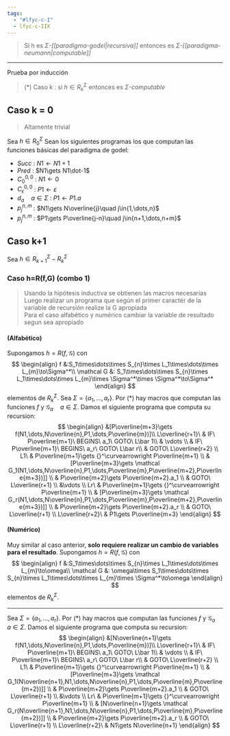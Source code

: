 ```yaml
---
tags:
  - "#lfyc-c-I"
  - lfyc-c-IIX
---
```

> Si h es $\Sigma$*-[[paradigma-godel|recursiva]]* entonces es $\Sigma$*-[[paradigma-neumann|computable]]*

---
Prueba por inducción 
> (\*) Caso k : si $h\in R^\Sigma_k$ entonces es $\Sigma$*-computable*

## Caso k = 0
> Altamente trivial

 Sea $h\in R^\Sigma_0$
 Sean los siguientes programas los que computan las funciones básicas del paradigma de godel:
- $Succ$ : $N1\gets N1+1$
- $Pred$ : $N1\gets N1\dot-1$
- $C_0^{0,0}$ : $N1\gets 0$
- $C_\epsilon^{0,0}$ : $P1\gets\varepsilon$
- $d_a\quad a\in\Sigma$ : $P1\gets P1.a$
- $p_j^{n,m}$ : $N1\gets N\overline{j}\quad j\in{1,\dots,n}$
- $p_j^{n,m}$ : $P1\gets P\overline{j-n}\quad j\in{n+1,\dots,n+m}$
## Caso k+1
Sea $h\in R^\Sigma_{k+1} - R^\Sigma_k$
### Caso h=R(f,G) (combo 1)
> Usando la hipótesis inductiva se obtienen las macros necesarias
> Luego realizar un programa que según el primer caractér de la variable de recursión realize la G apropiada  
> Para el caso alfabético y numérico cambiar la variable de resultado segun sea apropiado

<div style="page-break-after: always;"></div>

#### (Alfabético)
Supongamos $h=R(f,\mathcal G)$ con
$$
\begin{align}
f &:S_1\times\dots\times S_{n}\times L_1\times\dots\times L_{m}\to\Sigma^*\\
\mathcal G &: S_1\times\dots\times S_{n}\times L_1\times\dots\times L_{m}\times \Sigma^*\times \Sigma^*\to\Sigma^*
\end{align}
$$
elementos de $R^\Sigma_k$. Sea $\Sigma=\{a_1,\dots,a_r\}$. Por (\*) hay macros que computan las funciones $f$ y $\mathcal G_a\quad a\in\Sigma$. 
Damos el siguiente programa que computa su recursion:
$$
\begin{align}
&[P\overline{m+3}\gets f(N1,\dots,N\overline{n},P1,\dots,P\overline{m})]\\
L\overline{r+1}\ & IF\ P\overline{m+1}\ BEGINS\ a_1\ GOTO\ L\bar 1\\
& \vdots \\
& IF\ P\overline{m+1}\ BEGINS\ a_r\ GOTO\ L\bar r\\
& GOTO\ L\overline{r+2} \\
L1\ & P\overline{m+1}\gets {}^\curvearrowright P\overline{m+1} \\
& [P\overline{m+3}\gets \mathcal G_1(N1,\dots,N\overline{n},P1,\dots,P\overline{m},P\overline{m+2},P\overline{m+3})]] \\
& P\overline{m+2}\gets P\overline{m+2}.a_1 \\
& GOTO\ L\overline{r+1} \\
&\vdots \\
Lr\ & P\overline{m+1}\gets {}^\curvearrowright P\overline{m+1} \\
& [P\overline{m+3}\gets \mathcal G_r(N1,\dots,N\overline{n},P1,\dots,P\overline{m},P\overline{m+2},P\overline{m+3})]] \\
& P\overline{m+2}\gets P\overline{m+2}.a_r \\
& GOTO\ L\overline{r+1} \\
L\overline{r+2}\ & P1\gets P\overline{m+3}
\end{align}
$$

<div style="page-break-after: always;"></div>

#### (Numérico)
Muy similar al caso anterior, **solo requiere realizar un cambio de variables para el resultado**.
Supongamos $h=R(f,\mathcal G)$ con
$$
\begin{align}
f &:S_1\times\dots\times S_{n}\times L_1\times\dots\times L_{m}\to\omega\\
\mathcal G &: \omega\times S_1\times\dots\times S_{n}\times L_1\times\dots\times L_{m}\times \Sigma^*\to\omega
\end{align}
$$
elementos de $R^\Sigma_k$. 

---
Sea $\Sigma=\{a_1,\dots,a_r\}$. Por (\*) hay macros que computan las funciones $f$ y $\mathcal G_a\quad a\in\Sigma$. 
Damos el siguiente programa que computa su recursion:
$$
\begin{align}
&[N\overline{n+1}\gets f(N1,\dots,N\overline{n},P1,\dots,P\overline{m})]\\
L\overline{r+1}\ & IF\ P\overline{m+1}\ BEGINS\ a_1\ GOTO\ L\bar 1\\
& \vdots \\
& IF\ P\overline{m+1}\ BEGINS\ a_r\ GOTO\ L\bar r\\
& GOTO\ L\overline{r+2} \\
L1\ & P\overline{m+1}\gets {}^\curvearrowright P\overline{m+1} \\
& [P\overline{m+3}\gets \mathcal G_1(N\overline{n+1},N1,\dots,N\overline{n},P1,\dots,P\overline{m},P\overline{m+2})]] \\
& P\overline{m+2}\gets P\overline{m+2}.a_1 \\
& GOTO\ L\overline{r+1} \\
&\vdots \\
Lr\ & P\overline{m+1}\gets {}^\curvearrowright P\overline{m+1} \\
& [N\overline{n+1}\gets \mathcal G_r(N\overline{n+1},N1,\dots,N\overline{n},P1,\dots,P\overline{m},P\overline{m+2})]] \\
& P\overline{m+2}\gets P\overline{m+2}.a_r \\
& GOTO\ L\overline{r+1} \\
L\overline{r+2}\ & N1\gets N\overline{n+1}
\end{align}
$$
